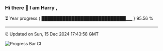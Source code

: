 ### Hi there 👋 I am Harry , 

⏳ Year progress { ████████████████████████████▁▁ } 95.56 %

---

⏰ Updated on Sun, 15 Dec 2024 17:43:58 GMT

![Progress Bar CI](https://github.com/duykhang68/duykhang68/workflows/Progress%20Bar%20CI/badge.svg)
